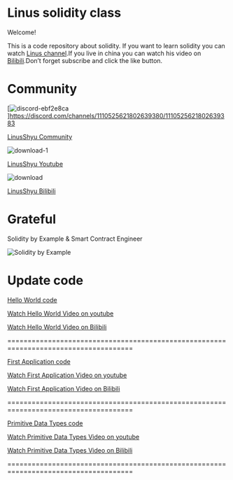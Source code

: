 # Linus solidity class
Welcome!

This is a code repository about solidity.
If you want to learn solidity you can watch [Linus channel](https://www.youtube.com/channel/UC4KtR-YsWDfWtikRGOZb58Q).If you live in china you can watch his video on [Bilibili](https://space.bilibili.com/411591950?spm_id_from=333.1007.0.0).Don’t forget subscribe and click the like button.

# Community

[![discord-ebf2e8ca](https://github.com/Linus-Shyu/Linus-solidity-class/assets/83543818/d7ca02bc-e6cf-4f2c-a175-df0be66397e2)]https://discord.com/channels/1110525621802639380/1110525621802639383

[LinusShyu Community](https://discord.com/channels/1110525621802639380/1110525621802639383)

![download-1](https://github.com/Linus-Shyu/Linus-solidity-class/assets/83543818/7418b065-af20-4431-b8ef-7927cbaddb83)

[LinusShyu Youtube](https://www.youtube.com/channel/UC4KtR-YsWDfWtikRGOZb58Q)

![download](https://github.com/Linus-Shyu/Linus-solidity-class/assets/83543818/9c975540-dba7-4be2-8ee4-ce228d8aa69d)

[LinusShyu Bilibili](https://space.bilibili.com/411591950?spm_id_from=333.1007.0.0)

# Grateful
Solidity by Example & Smart Contract Engineer

![Solidity by Example](https://github.com/Linus-Shyu/Linus-solidity-class/assets/83543818/c68039c7-bd95-41ee-beba-55b20273a734)

# Update code

[Hello World code](https://github.com/Linus-Shyu/Linus-solidity-class/blob/master/HelloWorld.sol)

[Watch Hello World Video on youtube](https://www.youtube.com/watch?v=1uRYQyDihDI&t=56s)

[Watch Hello World Video on Bilibili](https://www.bilibili.com/video/BV1Dz4y1h7qH/?spm_id_from=333.999.0.0)

=====================================================================================

[First Application code](https://github.com/Linus-Shyu/Linus-solidity-class/blob/master/Firstapp.sol)

[Watch First Application Video on youtube](https://www.youtube.com/watch?v=7OS4hgOin4I)

[Watch First Application Video on Bilibili](https://www.bilibili.com/video/BV17a4y137Bx/)

=====================================================================================

[Primitive Data Types code](https://github.com/Linus-Shyu/Linus-solidity-class/blob/master/Data.sol)

[Watch Primitive Data Types Video on youtube](https://www.youtube.com/watch?v=5tUxdY4uxgY)

[Watch Primitive Data Types Video on Bilibili](https://www.bilibili.com/video/BV1rg4y1F7GY/?spm_id_from=333.999.0.0&vd_source=b948e0481ae56728c763719a74f42095)

=====================================================================================

